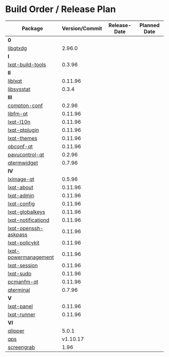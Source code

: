 # Build Order / Release Plan
|Package                                       |Version/Commit   |Release-Date |Planned Date   |
|----------------------------------------------|-----------------|-------------|---------------| 
|**0**                                                                                         |
|[libqtxdg](https://goo.gl/jLhroR)             |2.96.0           |             |               |
|**I**                                                                                         |
|[lxqt-build-tools](https://goo.gl/sIaxK5)     |0.3.96           |             |               | 
|**II**                                                                                        |
|[liblxqt](https://goo.gl/NYexFF)              |0.11.96          |             |               |
|[libsysstat](https://goo.gl/jHN9Vo)           |0.3.4            |             |               |
|**III**                                                                                       |
|[compton-conf](https://goo.gl/IZqvAb)         |0.2.96           |             |               |
|[libfm-qt](https://goo.gl/02n0Fg)             |0.11.96          |             |               |
|[lxqt-l10n](https://goo.gl/058rS4)            |0.11.96          |             |               |
|[lxqt-qtplugin](https://goo.gl/kymBbM)        |0.11.96          |             |               |
|[lxqt-themes](    )                           |0.11.96          |             |               |
|[obconf-qt](https://goo.gl/yM6ISU)            |0.11.96          |             |               |
|[pavucontrol-qt](https://goo.gl/gTPElB)       |0.2.96           |             |               |
|[qtermwidget](https://goo.gl/N20s1u)          |0.7.96           |             |               |
|**IV**                                                                                        |
|[lximage-qt](https://goo.gl/tPE3gz)           |0.5.96           |             |               |
|[lxqt-about](https://goo.gl/edNtMf)           |0.11.96          |             |               |
|[lxqt-admin](https://goo.gl/e823ri)           |0.11.96          |             |               |
|[lxqt-config](https://goo.gl/BUHJ38)          |0.11.96          |             |               |
|[lxqt-globalkeys](https://goo.gl/i8c2N4)      |0.11.96          |             |               |
|[lxqt-notificationd](https://goo.gl/WNMOaQ)   |0.11.96          |             |               |
|[lxqt-openssh-askpass](https://goo.gl/dTTAo7) |0.11.96          |             |               |
|[lxqt-policykit](https://goo.gl/djkV6d)       |0.11.96          |             |               |
|[lxqt-powermanagement](https://goo.gl/XkkvdB) |0.11.96          |             |               |
|[lxqt-session](https://goo.gl/1ub1Kx)         |0.11.96          |             |               |
|[lxqt-sudo](https://goo.gl/ejfvvT)            |0.11.96          |             |               |
|[pcmanfm-qt](https://goo.gl/9X039N)           |0.11.96          |             |               |
|[qterminal](https://goo.gl/Xv6089)            |0.7.96           |             |               |
|**V**                                                                                         |
|[lxqt-panel](https://goo.gl/Jx28wF)           |0.11.96          |             |               |
|[lxqt-runner](https://goo.gl/Y6rHTr)          |0.11.96          |             |               |
|**VI**                                                                                        |
|[qlipper](https://goo.gl/Tg40q2)              |5.0.1            |             |               |
|[qps](https://goo.gl/XrTyN8)                  |v1.10.17         |             |               |
|[screengrab](https://goo.gl/KgVN4w)           |1.96             |             |               |
